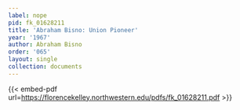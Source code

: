 ```yaml
---
label: nope
pid: fk_01628211
title: 'Abraham Bisno: Union Pioneer'
year: '1967'
author: Abraham Bisno
order: '065'
layout: single
collection: documents
---
```



{{< embed-pdf url=https://florencekelley.northwestern.edu/pdfs/fk_01628211.pdf >}}